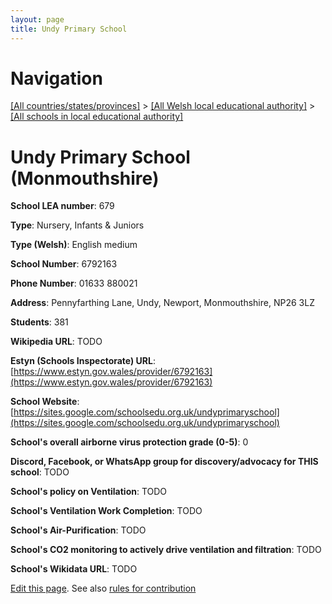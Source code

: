```yaml
---
layout: page
title: Undy Primary School
---
```

# Navigation

[[All countries/states/provinces]](../../..) > [[All Welsh local educational authority]](../..) > [[All schools in local educational authority]](..)

# Undy Primary School (Monmouthshire)

**School LEA number**: 679

**Type**: Nursery, Infants & Juniors

**Type (Welsh)**: English medium

**School Number**: 6792163

**Phone Number**: 01633 880021

**Address**: Pennyfarthing Lane, Undy, Newport, Monmouthshire, NP26 3LZ

**Students**: 381

**Wikipedia URL**: TODO

**Estyn (Schools Inspectorate) URL**: [https://www.estyn.gov.wales/provider/6792163](https://www.estyn.gov.wales/provider/6792163)

**School Website**: [https://sites.google.com/schoolsedu.org.uk/undyprimaryschool](https://sites.google.com/schoolsedu.org.uk/undyprimaryschool)

**School's overall airborne virus protection grade (0-5)**: 0

**Discord, Facebook, or WhatsApp group for discovery/advocacy for THIS school**: TODO

**School's policy on Ventilation**: TODO

**School's Ventilation Work Completion**: TODO

**School's Air-Purification**: TODO

**School's CO2 monitoring to actively drive ventilation and filtration**: TODO

**School's Wikidata URL**: TODO




[Edit this page](https://github.com/ventilate-schools/Wales/edit/prif/./Monmouthshire/Undy_Primary_School.md). See also [rules for contribution](../../../contribution-rules/)